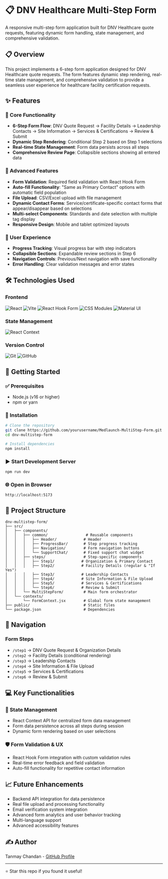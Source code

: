 # 📋 DNV Healthcare Multi-Step Form

A responsive multi-step form application built for DNV Healthcare quote requests, featuring dynamic form handling, state management, and comprehensive validation.

## 📋 Overview

This project implements a 6-step form application designed for DNV Healthcare quote requests. The form features dynamic step rendering, real-time state management, and comprehensive validation to provide a seamless user experience for healthcare facility certification requests.

## ✨ Features

### 📝 Core Functionality
* **6-Step Form Flow**: DNV Quote Request → Facility Details → Leadership Contacts → Site Information → Services & Certifications → Review & Submit
* **Dynamic Step Rendering**: Conditional Step 2 based on Step 1 selections
* **Real-time State Management**: Form data persists across all steps
* **Comprehensive Review Page**: Collapsible sections showing all entered data

### 🚀 Advanced Features
* **Form Validation**: Required field validation with React Hook Form
* **Auto-fill Functionality**: "Same as Primary Contact" options with automatic field population
* **File Upload**: CSV/Excel upload with file management
* **Dynamic Contact Forms**: Service/certificate-specific contact forms that appear/disappear based on selections
* **Multi-select Components**: Standards and date selection with multiple tag display
* **Responsive Design**: Mobile and tablet optimized layouts

### 🎨 User Experience
* **Progress Tracking**: Visual progress bar with step indicators
* **Collapsible Sections**: Expandable review sections in Step 6
* **Navigation Controls**: Previous/Next navigation with save functionality
* **Error Handling**: Clear validation messages and error states

## 🛠️ Technologies Used

### Frontend
![React](https://img.shields.io/badge/React-61DAFB?style=flat&logo=react&logoColor=black)
![Vite](https://img.shields.io/badge/Vite-646CFF?style=flat&logo=vite&logoColor=white)
![React Hook Form](https://img.shields.io/badge/React%20Hook%20Form-EC5990?style=flat&logo=react-hook-form&logoColor=white)
![CSS Modules](https://img.shields.io/badge/CSS%20Modules-000000?style=flat&logo=css3&logoColor=white)
![Material UI](https://img.shields.io/badge/Material_UI-0081CB?style=flat&logo=material-ui&logoColor=white)

### State Management
![React Context](https://img.shields.io/badge/React%20Context-61DAFB?style=flat&logo=react&logoColor=black)

### Version Control
![Git](https://img.shields.io/badge/Git-F05032?style=flat&logo=git&logoColor=white)
![GitHub](https://img.shields.io/badge/GitHub-181717?style=flat&logo=github&logoColor=white)

## 🚀 Getting Started

### ✅ Prerequisites
* Node.js (v16 or higher)
* npm or yarn

### 🔧 Installation

```bash
# Clone the repository
git clone https://github.com/yourusername/Medlaunch-MultiStep-Form.git
cd dnv-multistep-form

# Install dependencies
npm install
```

### ▶️ Start Development Server

```bash
npm run dev
```

### 🌐 Open in Browser

```
http://localhost:5173
```

## 📁 Project Structure

```
dnv-multistep-form/
├── src/
│   ├── components/
│   │   ├── common/                 # Reusable components
│   │   │   ├── Header/            # Header
│   │   │   ├── ProgressBar/       # Step progress tracking
│   │   │   ├── Navigation/        # Form navigation buttons
│   │   │   └── SupportChat/       # Fixed support chat widget
│   │   ├── steps/                 # Step-specific components
│   │   │   ├── Step1/            # Organization & Primary Contact
│   │   │   ├── Step2/            # Facility Details (regular & "If Yes")
│   │   │   ├── Step3/            # Leadership Contacts
│   │   │   ├── Step4/            # Site Information & File Upload
│   │   │   ├── Step5/            # Services & Certifications
│   │   │   └── Step6/            # Review & Submit
│   │   └── MultiStepForm/         # Main form orchestrator
│   └── contexts/
│       └── FormContext.jsx        # Global form state management
├── public/                        # Static files
└── package.json                   # Dependencies
```

## 🧭 Navigation

### Form Steps
- `/step1` → DNV Quote Request & Organization Details
- `/step2` → Facility Details (conditional rendering)
- `/step3` → Leadership Contacts
- `/step4` → Site Information & File Upload
- `/step5` → Services & Certifications
- `/step6` → Review & Submit

## 💻 Key Functionalities

### 🔄 State Management
- React Context API for centralized form data management
- Form data persistence across all steps during session
- Dynamic form rendering based on user selections

### 🛡️ Form Validation & UX
- React Hook Form integration with custom validation rules
- Real-time error feedback and field validation
- Auto-fill functionality for repetitive contact information

## 📈 Future Enhancements

- Backend API integration for data persistence
- Real file upload and processing functionality
- Email verification system integration
- Advanced form analytics and user behavior tracking
- Multi-language support
- Advanced accessibility features

## ✍️ Author

Tanmay Chandan - [GitHub Profile](https://github.com/tanmayc31)

---

⭐ Star this repo if you found it useful!